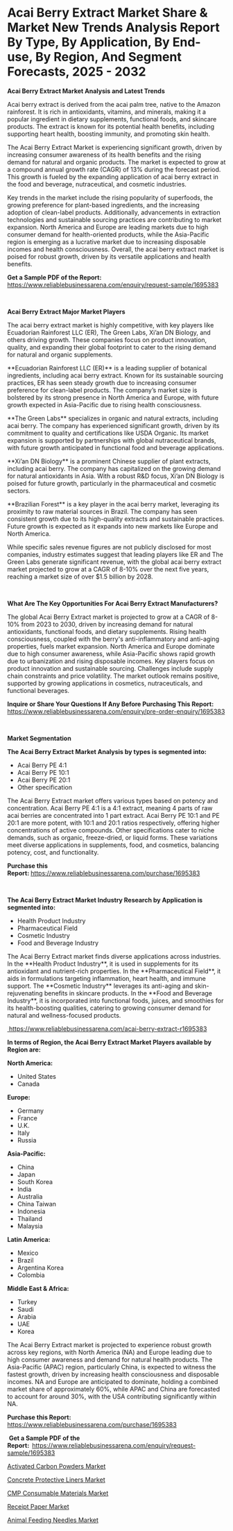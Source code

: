 <p><h1>Acai Berry Extract Market Share & Market New Trends Analysis Report By Type, By Application, By End-use, By Region, And Segment Forecasts, 2025 - 2032</h1></p><p><strong>Acai Berry Extract Market Analysis and Latest Trends</strong></p>
<p><p>Acai berry extract is derived from the acai palm tree, native to the Amazon rainforest. It is rich in antioxidants, vitamins, and minerals, making it a popular ingredient in dietary supplements, functional foods, and skincare products. The extract is known for its potential health benefits, including supporting heart health, boosting immunity, and promoting skin health.</p><p>The Acai Berry Extract Market is experiencing significant growth, driven by increasing consumer awareness of its health benefits and the rising demand for natural and organic products. The market is expected to grow at a compound annual growth rate (CAGR) of 13% during the forecast period. This growth is fueled by the expanding application of acai berry extract in the food and beverage, nutraceutical, and cosmetic industries.</p><p>Key trends in the market include the rising popularity of superfoods, the growing preference for plant-based ingredients, and the increasing adoption of clean-label products. Additionally, advancements in extraction technologies and sustainable sourcing practices are contributing to market expansion. North America and Europe are leading markets due to high consumer demand for health-oriented products, while the Asia-Pacific region is emerging as a lucrative market due to increasing disposable incomes and health consciousness. Overall, the acai berry extract market is poised for robust growth, driven by its versatile applications and health benefits.</p></p>
<p><strong>Get a Sample PDF of the Report:&nbsp;</strong> <a href="https://www.reliablebusinessarena.com/enquiry/request-sample/1695383?utm_campaign=2039&utm_medium=2&utm_source=Github&utm_content=ia&utm_term=26012025&utm_id=acai-berry-extract">https://www.reliablebusinessarena.com/enquiry/request-sample/1695383</a></p>
<p>&nbsp;</p>
<p><strong>Acai Berry Extract Major Market Players</strong></p>
<p><p>The acai berry extract market is highly competitive, with key players like Ecuadorian Rainforest LLC (ER), The Green Labs, Xi’an DN Biology, and others driving growth. These companies focus on product innovation, quality, and expanding their global footprint to cater to the rising demand for natural and organic supplements.</p><p>**Ecuadorian Rainforest LLC (ER)** is a leading supplier of botanical ingredients, including acai berry extract. Known for its sustainable sourcing practices, ER has seen steady growth due to increasing consumer preference for clean-label products. The company’s market size is bolstered by its strong presence in North America and Europe, with future growth expected in Asia-Pacific due to rising health consciousness.</p><p>**The Green Labs** specializes in organic and natural extracts, including acai berry. The company has experienced significant growth, driven by its commitment to quality and certifications like USDA Organic. Its market expansion is supported by partnerships with global nutraceutical brands, with future growth anticipated in functional food and beverage applications.</p><p>**Xi’an DN Biology** is a prominent Chinese supplier of plant extracts, including acai berry. The company has capitalized on the growing demand for natural antioxidants in Asia. With a robust R&D focus, Xi’an DN Biology is poised for future growth, particularly in the pharmaceutical and cosmetic sectors.</p><p>**Brazilian Forest** is a key player in the acai berry market, leveraging its proximity to raw material sources in Brazil. The company has seen consistent growth due to its high-quality extracts and sustainable practices. Future growth is expected as it expands into new markets like Europe and North America.</p><p>While specific sales revenue figures are not publicly disclosed for most companies, industry estimates suggest that leading players like ER and The Green Labs generate significant revenue, with the global acai berry extract market projected to grow at a CAGR of 8-10% over the next five years, reaching a market size of over $1.5 billion by 2028.</p></p>
<p>&nbsp;</p>
<p><strong>What Are The Key Opportunities For Acai Berry Extract Manufacturers?</strong></p>
<p><p>The global Acai Berry Extract market is projected to grow at a CAGR of 8-10% from 2023 to 2030, driven by increasing demand for natural antioxidants, functional foods, and dietary supplements. Rising health consciousness, coupled with the berry's anti-inflammatory and anti-aging properties, fuels market expansion. North America and Europe dominate due to high consumer awareness, while Asia-Pacific shows rapid growth due to urbanization and rising disposable incomes. Key players focus on product innovation and sustainable sourcing. Challenges include supply chain constraints and price volatility. The market outlook remains positive, supported by growing applications in cosmetics, nutraceuticals, and functional beverages.</p></p>
<p><strong>Inquire or Share Your Questions If Any Before Purchasing This Report:</strong> <a href="https://www.reliablebusinessarena.com/enquiry/pre-order-enquiry/1695383?utm_campaign=2039&utm_medium=2&utm_source=Github&utm_content=ia&utm_term=26012025&utm_id=acai-berry-extract">https://www.reliablebusinessarena.com/enquiry/pre-order-enquiry/1695383</a></p>
<p>&nbsp;</p>
<p><strong>Market Segmentation</strong></p>
<p><strong>The Acai Berry Extract Market Analysis by types is segmented into:</strong></p>
<p><ul><li>Acai Berry PE 4:1</li><li>Acai Berry PE 10:1</li><li>Acai Berry PE 20:1</li><li>Other specification</li></ul></p>
<p><p>The Acai Berry Extract market offers various types based on potency and concentration. Acai Berry PE 4:1 is a 4:1 extract, meaning 4 parts of raw acai berries are concentrated into 1 part extract. Acai Berry PE 10:1 and PE 20:1 are more potent, with 10:1 and 20:1 ratios respectively, offering higher concentrations of active compounds. Other specifications cater to niche demands, such as organic, freeze-dried, or liquid forms. These variations meet diverse applications in supplements, food, and cosmetics, balancing potency, cost, and functionality.</p></p>
<p><strong>Purchase this Report:&nbsp;</strong><a href="https://www.reliablebusinessarena.com/purchase/1695383?utm_campaign=2039&utm_medium=2&utm_source=Github&utm_content=ia&utm_term=26012025&utm_id=acai-berry-extract">https://www.reliablebusinessarena.com/purchase/1695383</a></p>
<p>&nbsp;</p>
<p><strong>The Acai Berry Extract Market Industry Research by Application is segmented into:</strong></p>
<p><ul><li>Health Product Industry</li><li>Pharmaceutical Field</li><li>Cosmetic Industry</li><li>Food and Beverage Industry</li></ul></p>
<p><p>The Acai Berry Extract market finds diverse applications across industries. In the **Health Product Industry**, it is used in supplements for its antioxidant and nutrient-rich properties. In the **Pharmaceutical Field**, it aids in formulations targeting inflammation, heart health, and immune support. The **Cosmetic Industry** leverages its anti-aging and skin-rejuvenating benefits in skincare products. In the **Food and Beverage Industry**, it is incorporated into functional foods, juices, and smoothies for its health-boosting qualities, catering to growing consumer demand for natural and wellness-focused products.</p></p>
<p><a href="https://www.reliablebusinessarena.com/acai-berry-extract-r1695383?utm_campaign=2039&utm_medium=2&utm_source=Github&utm_content=ia&utm_term=26012025&utm_id=acai-berry-extract">&nbsp;https://www.reliablebusinessarena.com/acai-berry-extract-r1695383</a></p>
<p><strong>In terms of Region, the Acai Berry Extract Market Players available by Region are:</strong></p>
<p>
    <p> <strong> North America: </strong>
        <ul>
            <li>United States</li>
            <li>Canada</li>
        </ul>
        </p> 
    <p> <strong> Europe: </strong>
        <ul>
            <li>Germany</li>
            <li>France</li>
            <li>U.K.</li>
            <li>Italy</li>
            <li>Russia</li>
        </ul>
        </p> 
    <p> <strong> Asia-Pacific: </strong>
        <ul>
            <li>China</li>
            <li>Japan</li>
            <li>South Korea</li>
            <li>India</li>
            <li>Australia</li>
            <li>China Taiwan</li>
            <li>Indonesia</li>
            <li>Thailand</li>
            <li>Malaysia</li>
        </ul>
        </p> 
    <p> <strong> Latin America: </strong>
        <ul>
            <li>Mexico</li>
            <li>Brazil</li>
            <li>Argentina Korea</li>
            <li>Colombia</li>
        </ul>
        </p> 
    <p> <strong> Middle East & Africa: </strong>
        <ul>
            <li>Turkey</li>
            <li>Saudi</li>
            <li>Arabia</li>
            <li>UAE</li>
            <li>Korea</li>
        </ul>
    </p>
    </p>
<p><p>The Acai Berry Extract market is projected to experience robust growth across key regions, with North America (NA) and Europe leading due to high consumer awareness and demand for natural health products. The Asia-Pacific (APAC) region, particularly China, is expected to witness the fastest growth, driven by increasing health consciousness and disposable incomes. NA and Europe are anticipated to dominate, holding a combined market share of approximately 60%, while APAC and China are forecasted to account for around 30%, with the USA contributing significantly within NA.</p></p>
<p><strong>Purchase this Report: </strong><a href="https://www.reliablebusinessarena.com/purchase/1695383?utm_campaign=2039&utm_medium=2&utm_source=Github&utm_content=ia&utm_term=26012025&utm_id=acai-berry-extract">https://www.reliablebusinessarena.com/purchase/1695383</a></p>
<p>&nbsp;<strong>Get a Sample PDF of the Report:&nbsp;&nbsp;</strong><a href="https://www.reliablebusinessarena.com/enquiry/request-sample/1695383?utm_campaign=2039&utm_medium=2&utm_source=Github&utm_content=ia&utm_term=26012025&utm_id=acai-berry-extract">https://www.reliablebusinessarena.com/enquiry/request-sample/1695383</a></p>
<p><strong></strong></p>
<p><p><a href="https://www.linkedin.com/pulse/activated-carbon-powders-market-report-2025-2032-highlights-ogx1f?utm_campaign=2039&utm_medium=2&utm_source=Github&utm_content=ia&utm_term=26012025&utm_id=acai-berry-extract">Activated Carbon Powders Market</a></p><p><a href="https://github.com/shirleenfraker87/Market-Research-Report-List-1/blob/main/concrete-protective-liners-market.md?utm_campaign=2039&utm_medium=2&utm_source=Github&utm_content=ia&utm_term=26012025&utm_id=acai-berry-extract">Concrete Protective Liners Market</a></p><p><a href="https://www.linkedin.com/pulse/cmp-consumable-materials-market-report-exploring-growth-trends-r2zmc?utm_campaign=2039&utm_medium=2&utm_source=Github&utm_content=ia&utm_term=26012025&utm_id=acai-berry-extract">CMP Consumable Materials Market</a></p><p><a href="https://github.com/mezokathleen834/Market-Research-Report-List-1/blob/main/receipt-paper-market.md?utm_campaign=2039&utm_medium=2&utm_source=Github&utm_content=ia&utm_term=26012025&utm_id=acai-berry-extract">Receipt Paper Market</a></p><p><a href="https://www.linkedin.com/pulse/estimating-size-growth-potential-animal-feeding-needles-market-conwf?utm_campaign=2039&utm_medium=2&utm_source=Github&utm_content=ia&utm_term=26012025&utm_id=acai-berry-extract">Animal Feeding Needles Market</a></p></p>